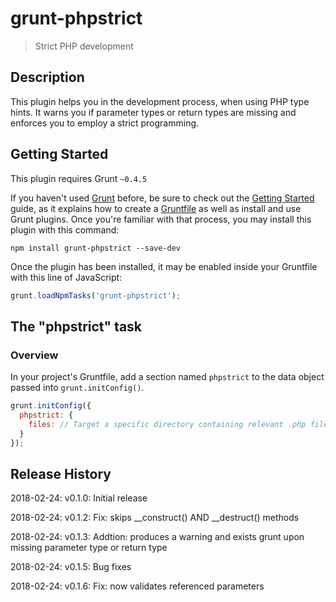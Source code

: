 # grunt-phpstrict

> Strict PHP development

## Description
This plugin helps you in the development process, when using PHP type hints. It warns you if parameter types or return types are missing and enforces you to employ a strict programming. 

## Getting Started
This plugin requires Grunt `~0.4.5`

If you haven't used [Grunt](http://gruntjs.com/) before, be sure to check out the [Getting Started](http://gruntjs.com/getting-started) guide, as it explains how to create a [Gruntfile](http://gruntjs.com/sample-gruntfile) as well as install and use Grunt plugins. Once you're familiar with that process, you may install this plugin with this command:

```shell
npm install grunt-phpstrict --save-dev
```

Once the plugin has been installed, it may be enabled inside your Gruntfile with this line of JavaScript:

```js
grunt.loadNpmTasks('grunt-phpstrict');
```

## The "phpstrict" task

### Overview
In your project's Gruntfile, add a section named `phpstrict` to the data object passed into `grunt.initConfig()`.

```js
grunt.initConfig({
  phpstrict: {
    files: // Target a specific directory containing relevant .php files; fx: 'src/**/*.php'
  }
});
```

## Release History
2018-02-24: v0.1.0: Initial release

2018-02-24: v0.1.2: Fix: skips __construct() AND __destruct() methods

2018-02-24: v0.1.3: Addtion: produces a warning and exists grunt upon missing parameter type or return type

2018-02-24: v0.1.5: Bug fixes

2018-02-24: v0.1.6: Fix: now validates referenced parameters